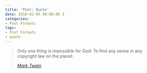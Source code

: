 ```yaml
---
title: 'Post: Quote'
date: 2010-02-05 00:00:00 Z
categories:
- Post Formats
tags:
- Post Formats
- quote
---
```


> Only one thing is impossible for God: To find any sense in any copyright law on the planet.
  
> <cite><a href="http://www.brainyquote.com/quotes/quotes/m/marktwain163473.html">Mark Twain</a></cite>